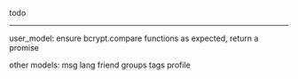 todo
******
user_model:
	ensure bcrypt.compare functions as expected, return a promise

other models:
	msg
	lang
	friend
	groups
	tags
	profile

